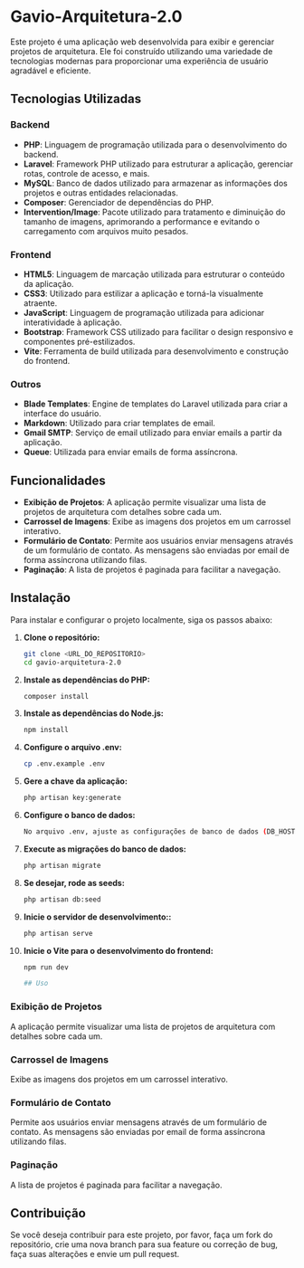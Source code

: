 # Gavio-Arquitetura-2.0

Este projeto é uma aplicação web desenvolvida para exibir e gerenciar projetos de arquitetura. Ele foi construído utilizando uma variedade de tecnologias modernas para proporcionar uma experiência de usuário agradável e eficiente.

## Tecnologias Utilizadas

### Backend

- **PHP**: Linguagem de programação utilizada para o desenvolvimento do backend.
- **Laravel**: Framework PHP utilizado para estruturar a aplicação, gerenciar rotas, controle de acesso, e mais.
- **MySQL**: Banco de dados utilizado para armazenar as informações dos projetos e outras entidades relacionadas.
- **Composer**: Gerenciador de dependências do PHP.
- **Intervention/Image**: Pacote utilizado para tratamento e diminuição do tamanho de imagens, aprimorando a performance e evitando o carregamento com arquivos muito pesados.

### Frontend

- **HTML5**: Linguagem de marcação utilizada para estruturar o conteúdo da aplicação.
- **CSS3**: Utilizado para estilizar a aplicação e torná-la visualmente atraente.
- **JavaScript**: Linguagem de programação utilizada para adicionar interatividade à aplicação.
- **Bootstrap**: Framework CSS utilizado para facilitar o design responsivo e componentes pré-estilizados.
- **Vite**: Ferramenta de build utilizada para desenvolvimento e construção do frontend.
  
### Outros

- **Blade Templates**: Engine de templates do Laravel utilizada para criar a interface do usuário.
- **Markdown**: Utilizado para criar templates de email.
- **Gmail SMTP**: Serviço de email utilizado para enviar emails a partir da aplicação.
- **Queue**: Utilizada para enviar emails de forma assíncrona.

## Funcionalidades

- **Exibição de Projetos**: A aplicação permite visualizar uma lista de projetos de arquitetura com detalhes sobre cada um.
- **Carrossel de Imagens**: Exibe as imagens dos projetos em um carrossel interativo.
- **Formulário de Contato**: Permite aos usuários enviar mensagens através de um formulário de contato. As mensagens são enviadas por email de forma assíncrona utilizando filas.
- **Paginação**: A lista de projetos é paginada para facilitar a navegação.

## Instalação

Para instalar e configurar o projeto localmente, siga os passos abaixo:

1. **Clone o repositório:**
   ```bash
   git clone <URL_DO_REPOSITORIO>
   cd gavio-arquitetura-2.0

2. **Instale as dependências do PHP:**
    ```bash
    composer install

3. **Instale as dependências do Node.js:**
    ```bash
    npm install

4. **Configure o arquivo .env:**
    ```bash
    cp .env.example .env

5. **Gere a chave da aplicação:**
    ```bash
    php artisan key:generate

6. **Configure o banco de dados:**
    ```bash
    No arquivo .env, ajuste as configurações de banco de dados (DB_HOST, DB_PORT, DB_DATABASE, DB_USERNAME, DB_PASSWORD) conforme necessário.

7. **Execute as migrações do banco de dados:**
    ```bash
    php artisan migrate

7. **Se desejar, rode as seeds:**
    ```bash
    php artisan db:seed

9. **Inicie o servidor de desenvolvimento::**
    ```bash
    php artisan serve

10. **Inicie o Vite para o desenvolvimento do frontend:**
    ```bash
    npm run dev

    ## Uso

### Exibição de Projetos

A aplicação permite visualizar uma lista de projetos de arquitetura com detalhes sobre cada um.

### Carrossel de Imagens

Exibe as imagens dos projetos em um carrossel interativo.

### Formulário de Contato

Permite aos usuários enviar mensagens através de um formulário de contato. As mensagens são enviadas por email de forma assíncrona utilizando filas.

### Paginação

A lista de projetos é paginada para facilitar a navegação.

## Contribuição

Se você deseja contribuir para este projeto, por favor, faça um fork do repositório, crie uma nova branch para sua feature ou correção de bug, faça suas alterações e envie um pull request.

